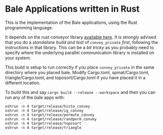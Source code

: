 # Bale Applications written in Rust

This is the implementation of the Bale applications, using the Rust
programming language.

It depends on the rust conveyor library [available
here](https://github.com/wwc559/convey_private).  It is 
strongly advised that you do a *standalone build and test* of 
`convey_private` *first*, following the instructions in that library.
This can be a *bit tricky* as you probably need to specify where the
underlying parallel communication library is installed on
your system.

This build is setup to run correctly if you place `convey_private`
in the same directory where you placed bale.  Modify Cargo.toml,
spmat/Cargo.toml, triangle/Cargo.toml, and toposort/Cargo.toml
if you have placed it in a different location.

To build this and say `cargo build --release --workspace` and then you can 
run any of the bale apps with:

```
oshrun -n 4 target/release/histo_convey
oshrun -n 4 target/release/ig_convey
oshrun -n 4 target/release/permute_convey
oshrun -n 4 target/release/randperm_convey
oshrun -n 4 target/release/toposort
oshrun -n 4 target/release/triangle
```



